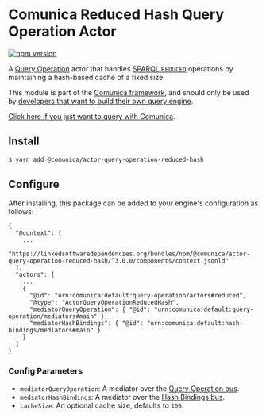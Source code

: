 # Comunica Reduced Hash Query Operation Actor

[![npm version](https://badge.fury.io/js/%40comunica%2Factor-query-operation-reduced-hash.svg)](https://www.npmjs.com/package/@comunica/actor-query-operation-reduced-hash)

A [Query Operation](https://github.com/comunica/comunica/tree/master/packages/bus-query-operation) actor that handles [SPARQL `REDUCED`](https://www.w3.org/TR/sparql11-query/#sparqlReduced) operations
by maintaining a hash-based cache of a fixed size.

This module is part of the [Comunica framework](https://github.com/comunica/comunica),
and should only be used by [developers that want to build their own query engine](https://comunica.dev/docs/modify/).

[Click here if you just want to query with Comunica](https://comunica.dev/docs/query/).

## Install

```bash
$ yarn add @comunica/actor-query-operation-reduced-hash
```

## Configure

After installing, this package can be added to your engine's configuration as follows:
```text
{
  "@context": [
    ...
    "https://linkedsoftwaredependencies.org/bundles/npm/@comunica/actor-query-operation-reduced-hash/^3.0.0/components/context.jsonld"
  ],
  "actors": [
    ...
    {
      "@id": "urn:comunica:default:query-operation/actors#reduced",
      "@type": "ActorQueryOperationReducedHash",
      "mediatorQueryOperation": { "@id": "urn:comunica:default:query-operation/mediators#main" },
      "mediatorHashBindings": { "@id": "urn:comunica:default:hash-bindings/mediators#main" }
    }
  ]
}
```

### Config Parameters

* `mediatorQueryOperation`: A mediator over the [Query Operation bus](https://github.com/comunica/comunica/tree/master/packages/bus-query-operation).
* `mediatorHashBindings`: A mediator over the [Hash Bindings bus](https://github.com/comunica/comunica/tree/master/packages/bus-hash-bindings).
* `cacheSize`: An optional cache size, defaults to `100`.
